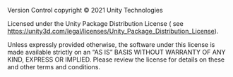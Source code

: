 Version Control copyright © 2021 Unity Technologies

Licensed under the Unity Package Distribution License (
see https://unity3d.com/legal/licenses/Unity_Package_Distribution_License).

Unless expressly provided otherwise, the software under this license is made available strictly on an “AS IS” BASIS
WITHOUT WARRANTY OF ANY KIND, EXPRESS OR IMPLIED. Please review the license for details on these and other terms and
conditions.